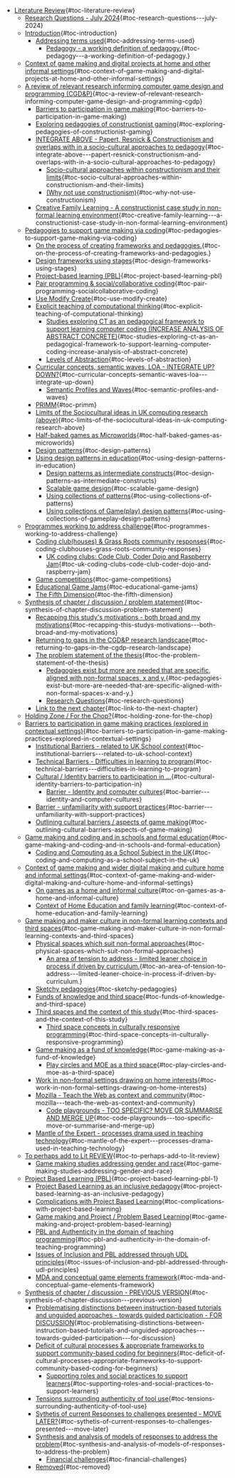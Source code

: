-   [Literature Review](#literature-review){#toc-literature-review}
    -   [Research Questions - July
        2024](#research-questions---july-2024){#toc-research-questions---july-2024}
    -   [Introduction](#introduction){#toc-introduction}
        -   [Addressing terms
            used](#addressing-terms-used){#toc-addressing-terms-used}
            -   [Pedagogy - a working definition of
                pedagogy.](#pedagogy---a-working-definition-of-pedagogy.){#toc-pedagogy---a-working-definition-of-pedagogy.}
    -   [Context of game making and digital projects at home and other
        informal
        settings](#context-of-game-making-and-digital-projects-at-home-and-other-informal-settings){#toc-context-of-game-making-and-digital-projects-at-home-and-other-informal-settings}
    -   [A review of relevant research informing computer game design
        and programming
        (CGD&P)](#a-review-of-relevant-research-informing-computer-game-design-and-programming-cgdp){#toc-a-review-of-relevant-research-informing-computer-game-design-and-programming-cgdp}
        -   [Barriers to participation in game
            making](#barriers-to-participation-in-game-making){#toc-barriers-to-participation-in-game-making}
        -   [Exploring pedagogies of constructionist
            gaming](#exploring-pedagogies-of-constructionist-gaming){#toc-exploring-pedagogies-of-constructionist-gaming}
        -   [INTEGRATE ABOVE - Papert, Resnick & Constructionism and
            overlaps with in a socio-cultural approaches to
            pedagogy](#integrate-above---papert-resnick-constructionism-and-overlaps-with-in-a-socio-cultural-approaches-to-pedagogy){#toc-integrate-above---papert-resnick-constructionism-and-overlaps-with-in-a-socio-cultural-approaches-to-pedagogy}
            -   [Socio-cultural approaches within constructionism and
                their
                limits](#socio-cultural-approaches-within-constructionism-and-their-limits){#toc-socio-cultural-approaches-within-constructionism-and-their-limits}
            -   [(Why not use
                constructionism)](#why-not-use-constructionism){#toc-why-not-use-constructionism}
        -   [Creative Family Learning - A constructionist case study in
            non-formal learning
            environment](#creative-family-learning---a-constructionist-case-study-in-non-formal-learning-environment){#toc-creative-family-learning---a-constructionist-case-study-in-non-formal-learning-environment}
    -   [Pedagogies to support game making via
        coding](#pedagogies-to-support-game-making-via-coding){#toc-pedagogies-to-support-game-making-via-coding}
        -   [On the process of creating frameworks and
            pedagogies.](#on-the-process-of-creating-frameworks-and-pedagogies.){#toc-on-the-process-of-creating-frameworks-and-pedagogies.}
        -   [Design frameworks using
            stages](#design-frameworks-using-stages){#toc-design-frameworks-using-stages}
        -   [Project-based learning
            (PBL)](#project-based-learning-pbl){#toc-project-based-learning-pbl}
        -   [Pair programming & social/collaborative
            coding](#pair-programming-socialcollaborative-coding){#toc-pair-programming-socialcollaborative-coding}
        -   [Use Modify
            Create](#use-modify-create){#toc-use-modify-create}
        -   [Explicit teaching of computational
            thinking](#explicit-teaching-of-computational-thinking){#toc-explicit-teaching-of-computational-thinking}
            -   [Studies exploring CT as an pedagogical framework to
                support learning computer coding (INCREASE ANALYSIS OF
                ABSTRACT
                CONCRETE)](#studies-exploring-ct-as-an-pedagogical-framework-to-support-learning-computer-coding-increase-analysis-of-abstract-concrete){#toc-studies-exploring-ct-as-an-pedagogical-framework-to-support-learning-computer-coding-increase-analysis-of-abstract-concrete}
            -   [Levels of
                Abstraction](#levels-of-abstraction){#toc-levels-of-abstraction}
        -   [Curricular concepts, semantic waves, LOA - INTEGRATE UP?
            DOWN?](#curricular-concepts-semantic-waves-loa---integrate-up-down){#toc-curricular-concepts-semantic-waves-loa---integrate-up-down}
            -   [Semantic Profiles and
                Waves](#semantic-profiles-and-waves){#toc-semantic-profiles-and-waves}
        -   [PRIMM](#primm){#toc-primm}
        -   [Limits of the Sociocultural ideas in UK computing research
            (above)](#limits-of-the-sociocultural-ideas-in-uk-computing-research-above){#toc-limits-of-the-sociocultural-ideas-in-uk-computing-research-above}
        -   [Half-baked games as
            Microworlds](#half-baked-games-as-microworlds){#toc-half-baked-games-as-microworlds}
        -   [Design patterns](#design-patterns){#toc-design-patterns}
        -   [Using design patterns in
            education](#using-design-patterns-in-education){#toc-using-design-patterns-in-education}
            -   [Design patterns as intermediate
                constructs](#design-patterns-as-intermediate-constructs){#toc-design-patterns-as-intermediate-constructs}
            -   [Scalable game
                design](#scalable-game-design){#toc-scalable-game-design}
            -   [Using collections of
                patterns](#using-collections-of-patterns){#toc-using-collections-of-patterns}
            -   [Using collections of Game(play) design
                patterns](#using-collections-of-gameplay-design-patterns){#toc-using-collections-of-gameplay-design-patterns}
    -   [Programmes working to address
        challenge](#programmes-working-to-address-challenge){#toc-programmes-working-to-address-challenge}
        -   [Coding club(houses) & Grass Roots community
            responses](#coding-clubhouses-grass-roots-community-responses){#toc-coding-clubhouses-grass-roots-community-responses}
            -   [UK coding clubs: Code Club, Coder Dojo and Raspberry
                Jam](#uk-coding-clubs-code-club-coder-dojo-and-raspberry-jam){#toc-uk-coding-clubs-code-club-coder-dojo-and-raspberry-jam}
        -   [Game
            competitions](#game-competitions){#toc-game-competitions}
        -   [Educational Game
            Jams](#educational-game-jams){#toc-educational-game-jams}
        -   [The Fifth
            Dimension](#the-fifth-dimension){#toc-the-fifth-dimension}
    -   [Synthesis of chapter / discussion / problem
        statement](#synthesis-of-chapter-discussion-problem-statement){#toc-synthesis-of-chapter-discussion-problem-statement}
        -   [Recapping this study's motivations - both broad and my
            motivations](#recapping-this-studys-motivations---both-broad-and-my-motivations){#toc-recapping-this-studys-motivations---both-broad-and-my-motivations}
        -   [Returning to gaps in the CGD&P research
            landscape](#returning-to-gaps-in-the-cgdp-research-landscape){#toc-returning-to-gaps-in-the-cgdp-research-landscape}
        -   [The problem statement of the
            thesis](#the-problem-statement-of-the-thesis){#toc-the-problem-statement-of-the-thesis}
            -   [Pedagogies exist but more are needed that are specific,
                aligned with non-formal spaces, x and
                y.](#pedagogies-exist-but-more-are-needed-that-are-specific-aligned-with-non-formal-spaces-x-and-y.){#toc-pedagogies-exist-but-more-are-needed-that-are-specific-aligned-with-non-formal-spaces-x-and-y.}
            -   [Research
                Questions](#research-questions){#toc-research-questions}
        -   [Link to the next
            chapter](#link-to-the-next-chapter){#toc-link-to-the-next-chapter}
    -   [Holding Zone / For the
        Chop?](#holding-zone-for-the-chop){#toc-holding-zone-for-the-chop}
    -   [Barriers to participation in game making practices (explored in
        contextual
        settings)](#barriers-to-participation-in-game-making-practices-explored-in-contextual-settings){#toc-barriers-to-participation-in-game-making-practices-explored-in-contextual-settings}
        -   [Institutional Barriers - related to UK School
            context](#institutional-barriers---related-to-uk-school-context){#toc-institutional-barriers---related-to-uk-school-context}
        -   [Technical Barriers - Difficulties in learning to
            program](#technical-barriers---difficulties-in-learning-to-program){#toc-technical-barriers---difficulties-in-learning-to-program}
        -   [Cultural / Identity barriers to participation in
            ...](#cultural-identity-barriers-to-participation-in){#toc-cultural-identity-barriers-to-participation-in}
            -   [Barrier - Identity and computer
                cultures](#barrier---identity-and-computer-cultures){#toc-barrier---identity-and-computer-cultures}
        -   [Barrier - unfamiliarity with support
            practices](#barrier---unfamiliarity-with-support-practices){#toc-barrier---unfamiliarity-with-support-practices}
        -   [Outlining cultural barriers / aspects of game
            making](#outlining-cultural-barriers-aspects-of-game-making){#toc-outlining-cultural-barriers-aspects-of-game-making}
    -   [Game making and coding and in schools and formal
        education](#game-making-and-coding-and-in-schools-and-formal-education){#toc-game-making-and-coding-and-in-schools-and-formal-education}
        -   [Coding and Computing as a School Subject in the
            UK](#coding-and-computing-as-a-school-subject-in-the-uk){#toc-coding-and-computing-as-a-school-subject-in-the-uk}
    -   [Context of game making and wider digital making and culture
        home and informal
        settings](#context-of-game-making-and-wider-digital-making-and-culture-home-and-informal-settings){#toc-context-of-game-making-and-wider-digital-making-and-culture-home-and-informal-settings}
        -   [On games as a home and informal
            culture](#on-games-as-a-home-and-informal-culture){#toc-on-games-as-a-home-and-informal-culture}
        -   [Context of Home Education and family
            learning](#context-of-home-education-and-family-learning){#toc-context-of-home-education-and-family-learning}
    -   [Game making and maker culture in non-formal learning contexts
        and third
        spaces](#game-making-and-maker-culture-in-non-formal-learning-contexts-and-third-spaces){#toc-game-making-and-maker-culture-in-non-formal-learning-contexts-and-third-spaces}
        -   [Physical spaces which suit non-formal
            approaches](#physical-spaces-which-suit-non-formal-approaches){#toc-physical-spaces-which-suit-non-formal-approaches}
            -   [An area of tension to address - limited leaner choice
                in process if driven by
                curriculum.](#an-area-of-tension-to-address---limited-leaner-choice-in-process-if-driven-by-curriculum.){#toc-an-area-of-tension-to-address---limited-leaner-choice-in-process-if-driven-by-curriculum.}
        -   [Sketchy
            pedagogies](#sketchy-pedagogies){#toc-sketchy-pedagogies}
        -   [Funds of knowledge and third
            space](#funds-of-knowledge-and-third-space){#toc-funds-of-knowledge-and-third-space}
        -   [Third spaces and the context of this
            study](#third-spaces-and-the-context-of-this-study){#toc-third-spaces-and-the-context-of-this-study}
            -   [Third space concepts in culturally responsive
                programming](#third-space-concepts-in-culturally-responsive-programming){#toc-third-space-concepts-in-culturally-responsive-programming}
        -   [Game making as a fund of
            knowledge](#game-making-as-a-fund-of-knowledge){#toc-game-making-as-a-fund-of-knowledge}
            -   [Play circles and MOE as a third
                space](#play-circles-and-moe-as-a-third-space){#toc-play-circles-and-moe-as-a-third-space}
        -   [Work in non-formal settings drawing on home
            interests](#work-in-non-formal-settings-drawing-on-home-interests){#toc-work-in-non-formal-settings-drawing-on-home-interests}
        -   [Mozilla - Teach the Web as context and
            community](#mozilla---teach-the-web-as-context-and-community){#toc-mozilla---teach-the-web-as-context-and-community}
            -   [Code playgrounds - TOO SPECIFIC? MOVE OR SUMMARISE AND
                MERGE
                UP](#code-playgrounds---too-specific-move-or-summarise-and-merge-up){#toc-code-playgrounds---too-specific-move-or-summarise-and-merge-up}
        -   [Mantle of the Expert - processes drama used in teaching
            technology](#mantle-of-the-expert---processes-drama-used-in-teaching-technology){#toc-mantle-of-the-expert---processes-drama-used-in-teaching-technology}
    -   [To perhaps add to Lit
        REVIEW](#to-perhaps-add-to-lit-review){#toc-to-perhaps-add-to-lit-review}
        -   [Game making studies addressing gender and
            race](#game-making-studies-addressing-gender-and-race){#toc-game-making-studies-addressing-gender-and-race}
    -   [Project Based Learning
        (PBL)](#project-based-learning-pbl-1){#toc-project-based-learning-pbl-1}
        -   [Project Based Learning as an inclusive
            pedagogy](#project-based-learning-as-an-inclusive-pedagogy){#toc-project-based-learning-as-an-inclusive-pedagogy}
        -   [Complications with Project Based
            Learning](#complications-with-project-based-learning){#toc-complications-with-project-based-learning}
        -   [Game making and Project / Problem Based
            Learning](#game-making-and-project-problem-based-learning){#toc-game-making-and-project-problem-based-learning}
        -   [PBL and Authenticity in the domain of teaching
            programming](#pbl-and-authenticity-in-the-domain-of-teaching-programming){#toc-pbl-and-authenticity-in-the-domain-of-teaching-programming}
        -   [Issues of Inclusion and PBL addressed through UDL
            principles](#issues-of-inclusion-and-pbl-addressed-through-udl-principles){#toc-issues-of-inclusion-and-pbl-addressed-through-udl-principles}
        -   [MDA and conceptual game elements
            framework](#mda-and-conceptual-game-elements-framework){#toc-mda-and-conceptual-game-elements-framework}
    -   [Synthesis of chapter / discussion - PREVIOUS
        VERSION](#synthesis-of-chapter-discussion---previous-version){#toc-synthesis-of-chapter-discussion---previous-version}
        -   [Problematising distinctions between instruction-based
            tutorials and unguided approaches - towards guided
            participation - FOR
            DISCUSSION](#problematising-distinctions-between-instruction-based-tutorials-and-unguided-approaches---towards-guided-participation---for-discussion){#toc-problematising-distinctions-between-instruction-based-tutorials-and-unguided-approaches---towards-guided-participation---for-discussion}
        -   [Deficit of cultural processes & appropriate frameworks to
            support community-based coding for
            beginners](#deficit-of-cultural-processes-appropriate-frameworks-to-support-community-based-coding-for-beginners){#toc-deficit-of-cultural-processes-appropriate-frameworks-to-support-community-based-coding-for-beginners}
            -   [Supporting roles and social practices to support
                learners](#supporting-roles-and-social-practices-to-support-learners){#toc-supporting-roles-and-social-practices-to-support-learners}
        -   [Tensions surrounding authenticity of tool
            use](#tensions-surrounding-authenticity-of-tool-use){#toc-tensions-surrounding-authenticity-of-tool-use}
        -   [Sythetis of current Responses to challenges presented -
            MOVE
            LATER?](#sythetis-of-current-responses-to-challenges-presented---move-later){#toc-sythetis-of-current-responses-to-challenges-presented---move-later}
        -   [Synthesis and analysis of models of responses to address
            the
            problem](#synthesis-and-analysis-of-models-of-responses-to-address-the-problem){#toc-synthesis-and-analysis-of-models-of-responses-to-address-the-problem}
            -   [Financial
                challenges](#financial-challenges){#toc-financial-challenges}
        -   [Removed](#removed){#toc-removed}
